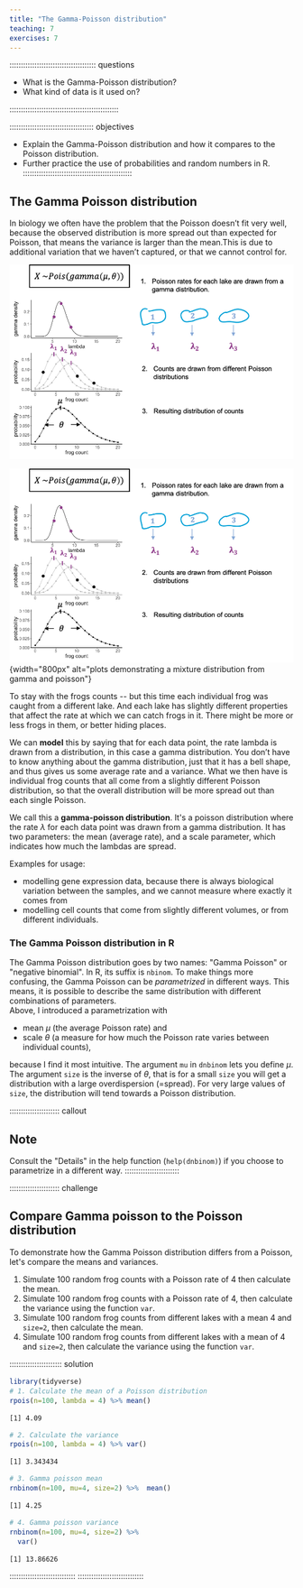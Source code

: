 ```yaml
---
title: "The Gamma-Poisson distribution"
teaching: 7
exercises: 7
---
```


:::::::::::::::::::::::::::::::::::::: questions 

- What is the Gamma-Poisson distribution?  
- What kind of data is it used on?

::::::::::::::::::::::::::::::::::::::::::::::::

::::::::::::::::::::::::::::::::::::: objectives

- Explain the Gamma-Poisson distribution and how it compares to the Poisson distribution.
- Further practice the use of probabilities and random numbers in R.
::::::::::::::::::::::::::::::::::::::::::::::::


## The Gamma Poisson distribution

In biology we often have the problem that the Poisson doesn’t fit very well, because the observed distribution is more spread out than expected for Poisson, that means the variance is larger than the mean.This is due to additional variation that we haven’t captured, or that we cannot control for.


<p align="center">
<img src="fig/gamma-poisson.png" width="800"/>
</p>

![The Gamma Poisson distribution](fig/gamma-poisson.png){width="800px" alt="plots demonstrating a mixture distribution from gamma and poisson"}

To stay with the frogs counts -- but this time each individual frog was caught from a different lake.
And each lake has slightly different properties that affect the rate at which we can catch frogs in it. There might be more or less frogs in them, or better hiding places.

We can **model** this by saying that for each data point, the rate lambda is drawn from a distribution, in this case a gamma distribution. You don’t have to know anything about the gamma distribution, just that it has a bell shape, and thus gives us some average rate and a variance. 
What we then have is individual frog counts that all come from a slightly different Poisson distribution, so that the overall distribution will be more spread out than each single Poisson.


We call this a **gamma-poisson distribution**. It's a poisson distribution where the rate $\lambda$ for each data point was drawn from a gamma distribution. It has two parameters: the mean (average rate), and a scale parameter, which indicates how much the lambdas are spread.

Examples for usage:

- modelling gene expression data, because there is always biological variation between the samples, and we cannot measure where exactly it comes from
- modelling cell counts that come from slightly different volumes, or from different individuals.




### The Gamma Poisson distribution in R

The Gamma Poisson distribution goes by two names: "Gamma Poisson" or "negative binomial". In R, its suffix is `nbinom`. To make things more confusing, the Gamma Poisson can be *parametrized* in different ways. This means, it is possible to describe the same distribution with different combinations of parameters.  
Above, I introduced a parametrization with  

- mean $\mu$ (the average Poisson rate) and  
- scale $\theta$ (a measure for how much the Poisson rate varies between individual counts),  
 
because I find it most intuitive. The argument `mu` in `dnbinom` lets you define $\mu$. The argument `size` is the inverse of $\theta$, that is for a small `size` you will get a distribution with a large overdispersion (=spread). For very large values of `size`, the distribution will tend towards a Poisson distribution.


:::::::::::::::::::::: callout
## Note
Consult the "Details" in the help function (`help(dnbinom)`) if you choose to parametrize in a different way.
::::::::::::::::::::::::


:::::::::::::::::::::: challenge

## Compare Gamma poisson to the Poisson distribution
To demonstrate how the Gamma Poisson distribution differs from a Poisson, let's compare the means and variances. 

1. Simulate 100 random frog counts with a Poisson rate of 4 then calculate the mean.  
2. Simulate 100 random frog counts with a Poisson rate of 4, then calculate the variance using the function `var`.
3. Simulate 100 random frog counts from different lakes with a mean 4 and `size=2`, then calculate the mean.
4. Simulate 100 random frog counts from different lakes with a mean of 4 and `size=2`, then calculate the variance using the function `var`.

::::::::::::::::::::::: solution



```r
library(tidyverse)
# 1. Calculate the mean of a Poisson distribution
rpois(n=100, lambda = 4) %>% mean()
```

```{.output}
[1] 4.09
```

```r
# 2. Calculate the variance
rpois(n=100, lambda = 4) %>% var()
```

```{.output}
[1] 3.343434
```

```r
# 3. Gamma poisson mean
rnbinom(n=100, mu=4, size=2) %>%  mean()
```

```{.output}
[1] 4.25
```

```r
# 4. Gamma poisson variance
rnbinom(n=100, mu=4, size=2) %>% 
  var()
```

```{.output}
[1] 13.86626
```

:::::::::::::::::::::::::::::
:::::::::::::::::::::::::::::
